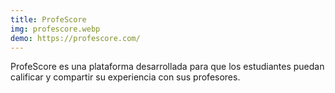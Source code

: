 ```yaml
---
title: ProfeScore
img: profescore.webp
demo: https://profescore.com/
---
```


ProfeScore es una plataforma desarrollada para que los estudiantes puedan calificar y compartir su experiencia con sus profesores.